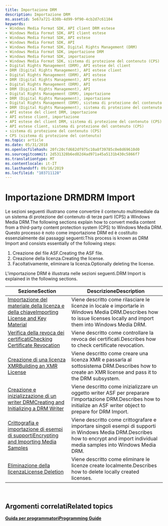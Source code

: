 ```yaml
---
title: Importazione DRM
description: Importazione DRM
ms.assetid: 5e67a721-830b-4d99-9f90-4cb2d7c61104
keywords:
- Windows Media Format SDK, API client DRM estese
- Windows Media Format SDK, API client estese
- Windows Media Format SDK, API estese
- Windows Media Format SDK, API
- Windows Media Format SDK, Digital Rights Management (DRM)
- Windows Media Format SDK, importazione DRM
- Windows Media Format SDK, importazione
- Windows Media Format SDK, sistema di protezione del contenuto (CPS)
- Digital Rights Management (DRM), API estese del client
- DRM (Digital Rights Management), API estese client
- Digital Rights Management (DRM), API estese
- DRM (Digital Rights Management), API estese
- Digital Rights Management (DRM), API
- DRM (Digital Rights Management), API
- Digital Rights Management (DRM), importazione
- DRM (Digital Rights Management), importazione
- Digital Rights Management (DRM), sistema di protezione del contenuto (CPS)
- DRM (Digital Rights Management), sistema di protezione del contenuto (CPS)
- API estese del client DRM, importazione
- API estese client, importazione
- API estese del client DRM, sistema di protezione del contenuto (CPS)
- API estese client, sistema di protezione del contenuto (CPS)
- sistema di protezione del contenuto (CPS)
- CPS (sistema di protezione del contenuto)
ms.topic: article
ms.date: 05/31/2018
ms.openlocfilehash: 20fc20cfd682df975c10a8f39785c0e8d69610d0
ms.sourcegitcommit: 2d531328b6ed82d4ad971a45a5131b430c5866f7
ms.translationtype: MT
ms.contentlocale: it-IT
ms.lasthandoff: 09/16/2019
ms.locfileid: "103711128"
---
```

# <a name="drm-import"></a><span data-ttu-id="0208b-127">Importazione DRM</span><span class="sxs-lookup"><span data-stu-id="0208b-127">DRM Import</span></span>

<span data-ttu-id="0208b-128">Le sezioni seguenti illustrano come convertire il contenuto multimediale da un sistema di protezione del contenuto di terze parti (CPS) a Windows Media DRM.</span><span class="sxs-lookup"><span data-stu-id="0208b-128">The following sections explain how to convert media content from a third-party content protection system (CPS) to Windows Media DRM.</span></span> <span data-ttu-id="0208b-129">Questo processo è noto come importazione DRM ed è costituito essenzialmente dai passaggi seguenti:</span><span class="sxs-lookup"><span data-stu-id="0208b-129">This process is known as DRM Import and consists essentially of the following steps:</span></span>

1.  <span data-ttu-id="0208b-130">Creazione del file ASF.</span><span class="sxs-lookup"><span data-stu-id="0208b-130">Creating the ASF file.</span></span>
2.  <span data-ttu-id="0208b-131">Creazione della licenza.</span><span class="sxs-lookup"><span data-stu-id="0208b-131">Creating the license.</span></span>
3.  <span data-ttu-id="0208b-132">Facoltativamente, eliminare la licenza.</span><span class="sxs-lookup"><span data-stu-id="0208b-132">Optionally deleting the license.</span></span>

<span data-ttu-id="0208b-133">L'importazione DRM è illustrata nelle sezioni seguenti.</span><span class="sxs-lookup"><span data-stu-id="0208b-133">DRM Import is explained in the following sections.</span></span>



| <span data-ttu-id="0208b-134">Sezione</span><span class="sxs-lookup"><span data-stu-id="0208b-134">Section</span></span>                                                                              | <span data-ttu-id="0208b-135">Descrizione</span><span class="sxs-lookup"><span data-stu-id="0208b-135">Description</span></span>                                                                          |
|--------------------------------------------------------------------------------------|--------------------------------------------------------------------------------------|
| [<span data-ttu-id="0208b-136">Importazione del materiale della licenza e della chiave</span><span class="sxs-lookup"><span data-stu-id="0208b-136">Importing License and Key Material</span></span>](importing-license-and-key-material.md)         | <span data-ttu-id="0208b-137">Viene descritto come rilasciare le licenze in locale e importarle in Windows Media DRM.</span><span class="sxs-lookup"><span data-stu-id="0208b-137">Describes how to issue licenses locally and import them into Windows Media DRM.</span></span>      |
| [<span data-ttu-id="0208b-138">Verifica della revoca dei certificati</span><span class="sxs-lookup"><span data-stu-id="0208b-138">Checking Certificate Revocation</span></span>](checking-certificate-revocation.md)               | <span data-ttu-id="0208b-139">Viene descritto come controllare la revoca dei certificati.</span><span class="sxs-lookup"><span data-stu-id="0208b-139">Describes how to check certificate revocation.</span></span>                                       |
| [<span data-ttu-id="0208b-140">Creazione di una licenza XMR</span><span class="sxs-lookup"><span data-stu-id="0208b-140">Building an XMR License</span></span>](building-an-xmr-license.md)                               | <span data-ttu-id="0208b-141">Viene descritto come creare una licenza XMR e passarla al sottosistema DRM.</span><span class="sxs-lookup"><span data-stu-id="0208b-141">Describes how to create an XMR license and pass it to the DRM subsystem.</span></span>             |
| [<span data-ttu-id="0208b-142">Creazione e inizializzazione di un writer DRM</span><span class="sxs-lookup"><span data-stu-id="0208b-142">Creating and Initializing a DRM Writer</span></span>](creating-and-initializing-a-drm-writer.md) | <span data-ttu-id="0208b-143">Viene descritto come inizializzare un oggetto writer ASF per preparare l'importazione DRM.</span><span class="sxs-lookup"><span data-stu-id="0208b-143">Describes how to initialize an ASF writer object to prepare for DRM Import.</span></span>          |
| [<span data-ttu-id="0208b-144">Crittografia e importazione di esempi di supporti</span><span class="sxs-lookup"><span data-stu-id="0208b-144">Encrypting and Importing Media Samples</span></span>](encrypting-and-importing-media-samples.md) | <span data-ttu-id="0208b-145">Viene descritto come crittografare e importare singoli esempi di supporti in Windows Media DRM.</span><span class="sxs-lookup"><span data-stu-id="0208b-145">Describes how to encrypt and import individual media samples into Windows Media DRM.</span></span> |
| [<span data-ttu-id="0208b-146">Eliminazione della licenza</span><span class="sxs-lookup"><span data-stu-id="0208b-146">License Deletion</span></span>](license-deletion.md)                                             | <span data-ttu-id="0208b-147">Viene descritto come eliminare le licenze create localmente.</span><span class="sxs-lookup"><span data-stu-id="0208b-147">Describes how to delete locally created licenses.</span></span>                                    |



 

## <a name="related-topics"></a><span data-ttu-id="0208b-148">Argomenti correlati</span><span class="sxs-lookup"><span data-stu-id="0208b-148">Related topics</span></span>

<dl> <dt>

[<span data-ttu-id="0208b-149">**Guida per programmatori**</span><span class="sxs-lookup"><span data-stu-id="0208b-149">**Programming Guide**</span></span>](drm-programming-guide.md)
</dt> </dl>

 

 




